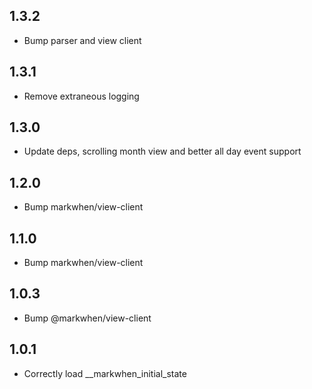 ## 1.3.2

- Bump parser and view client

## 1.3.1

- Remove extraneous logging

## 1.3.0

- Update deps, scrolling month view and better all day event support

## 1.2.0
- Bump markwhen/view-client

## 1.1.0 
- Bump markwhen/view-client

## 1.0.3
- Bump @markwhen/view-client

## 1.0.1

- Correctly load __markwhen_initial_state